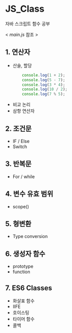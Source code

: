 # JS_Class
자바 스크립트 함수 공부

< _main.js_ 참조 >

## 1. 연산자
- 산술, 할당
	```javascript
		console.log(1 + 2);
		console.log(5 - 7);
		console.log(3 * 4);
		console.log(10 / 2);
		console.log(7 % 5);
	```
- 비교 논리
- 삼항 연산자

## 2. 조건문
- IF / Else
- Switch

## 3. 반복문 
- For / while


## 4. 변수 유효 범위
- scope()

## 5. 형변환
- Type conversion

## 6. 생성자 함수
- prototype
- function


## 7. ES6 Classes
- 화살표 함수
- IIFE
- 호이스팅
- 타이머 함수
- 콜백
	

